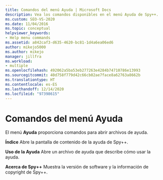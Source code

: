 ```yaml
---
title: Comandos del menú Ayuda | Microsoft Docs
description: Vea los comandos disponibles en el menú Ayuda de Spy++.
ms.custom: SEO-VS-2020
ms.date: 11/04/2016
ms.topic: conceptual
helpviewer_keywords:
- Help menu commands
ms.assetid: a842caf3-d635-4620-bc81-1d4a6ea06ed6
author: mikejo5000
ms.author: mikejo
manager: jillfra
ms.workload:
- multiple
ms.openlocfilehash: 492062a5ba53eb277263e4284b74710786e13993
ms.sourcegitcommit: 40d758f779d42c66cb02ae7face8a62763a8662b
ms.translationtype: HT
ms.contentlocale: es-ES
ms.lasthandoff: 12/14/2020
ms.locfileid: "97398615"
---
```

# <a name="help-menu-commands"></a>Comandos del menú Ayuda
El menú **Ayuda** proporciona comandos para abrir archivos de ayuda.

 **Índice** Abre la pantalla de contenido de la ayuda de Spy++.

 **Uso de la Ayuda** Abre un archivo de ayuda que describe cómo usar la ayuda.

 **Acerca de Spy++** Muestra la versión de software y la información de copyright de Spy++.